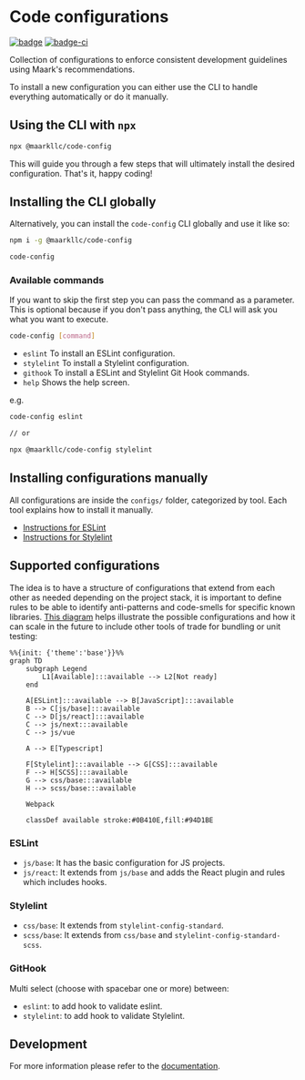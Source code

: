 # Code configurations

[![badge][badge]][npm-repo] [![badge-ci][badge-ci]][CircleCI]

[badge]: https://img.shields.io/badge/%40maarkllc%2Fcode--config-v3.0.0-blue
[npm-repo]: https://www.npmjs.com/package/@maarkllc/code-config

[badge-ci]: https://circleci.com/gh/MAARK/code-config.svg?style=shield
[CircleCI]: https://app.circleci.com/pipelines/github/MAARK/code-config

Collection of configurations to enforce consistent development guidelines
using Maark's recommendations.

To install a new configuration you can either use the CLI to handle everything
automatically or do it manually.

## Using the CLI with `npx`

```bash
npx @maarkllc/code-config
```

This will guide you through a few steps that will ultimately install the desired
configuration. That's it, happy coding!

## Installing the CLI globally

Alternatively, you can install the `code-config` CLI globally and use it
like so:

```bash
npm i -g @maarkllc/code-config

code-config
```

### Available commands

If you want to skip the first step you can pass the command as a parameter.
This is optional because if you don't pass anything, the CLI will ask you what
you want to execute.

```bash
code-config [command]
```

* `eslint` To install an ESLint configuration.
* `stylelint` To install a Stylelint configuration.
* `githook` To install a ESLint and Stylelint Git Hook commands.
* `help` Shows the help screen.

e.g.
```bash
code-config eslint

// or

npx @maarkllc/code-config stylelint
```

## Installing configurations manually

All configurations are inside the `configs/` folder, categorized by tool.
Each tool explains how to install it manually.

* [Instructions for ESLint](./configs/eslint/index.md)
* [Instructions for Stylelint](./configs/stylelint/index.md)

## Supported configurations

The idea is to have a structure of configurations that extend from each other
as needed depending on the project stack, it is important to define rules to be
able to identify anti-patterns and code-smells for specific known libraries.
[This diagram][diagram] helps illustrate the possible configurations and how
it can scale in the future to include other tools of trade for bundling or
unit testing:

```mermaid
%%{init: {'theme':'base'}}%%
graph TD
    subgraph Legend
        L1[Available]:::available --> L2[Not ready]
    end

    A[ESLint]:::available --> B[JavaScript]:::available
    B --> C[js/base]:::available
    C --> D[js/react]:::available
    C --> js/next:::available
    C --> js/vue

    A --> E[Typescript]

    F[Stylelint]:::available --> G[CSS]:::available
    F --> H[SCSS]:::available
    G --> css/base:::available
    H --> scss/base:::available

    Webpack

    classDef available stroke:#0B410E,fill:#94D1BE
```

### ESLint

- `js/base`: It has the basic configuration for JS projects.
- `js/react`: It extends from `js/base` and adds the React plugin and rules which includes hooks.

### Stylelint

- `css/base`: It extends from `stylelint-config-standard`.
- `scss/base`: It extends from `css/base` and
  `stylelint-config-standard-scss`.

### GitHook

Multi select (choose with spacebar one or more) between:
- `eslint`: to add hook to validate eslint.
- `stylelint`: to add hook to validate Stylelint.

## Development

For more information please refer to the [documentation].

[documentation]: ./docs/index.md

[ESLint]: https://eslint.org/
[Prettier]: https://prettier.io/
[Stylelint]: https://stylelint.io/
[GitHooks]: https://git-scm.com/book/en/v2/Customizing-Git-Git-Hooks

[diagram]: https://mermaid.live/edit#pako:eNp9Ul1rwjAU_SslUvrimA5floeBtVUZ3V4qDJb6ENurZqZpaVJZKf3vSxNUht3ylHs-ck_gtCgtMkAYuW7LBFPYaT11hBw87O2oBK_rXDcRh4qWR2cTJMLRR9Y7C0RwAJFZsD_RlMzPlHG647DFGNPL4Dw8vDjRE3kvlFMBzZqtNRm3vc5JGEdMqHufT141EKcVK3-z1ugb0YJ8ycc-8YBiYRRBr9DLU_WnRAsEfKt_6HMN18AGC8mmKUHacBdqSWLVcOCD31mRRRwPRFgadk3iYXpl6FTaX97za8PLYYGVfMCupOnpMqacShnA3rnlk6oqToBHE382nYTjPeMcj55nwdQP0RjlUOWUZbotbf9CgkxTEoT1td-ZoER0WkdrVcSNSBFWVQ1jVJcZVRAwqluTI7ynXGq0pOKzKG5zVdSH43WynjBjqqiuIJjxzTbWFLf7ARMf4SQ
